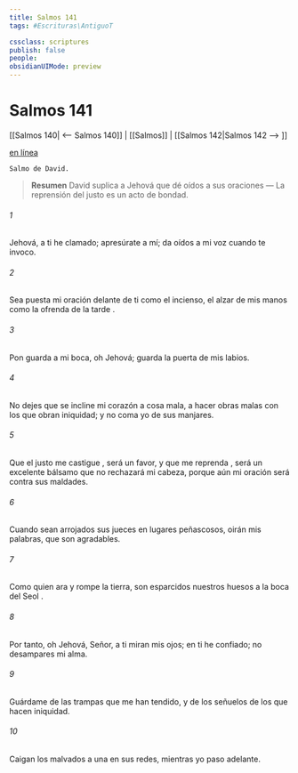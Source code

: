 ```yaml
---
title: Salmos 141
tags: #Escrituras\AntiguoT

cssclass: scriptures
publish: false
people:
obsidianUIMode: preview
---
```


# Salmos 141
[[Salmos 140| <-- Salmos 140]] | [[Salmos]] | [[Salmos 142|Salmos 142 --> ]]

[en línea](https://churchofjesuschrist.org/study/scriptures/ot/ps/141?lang=spa)

```
Salmo de David.
```

> __Resumen__
David suplica a Jehová que dé oídos a sus oraciones — La reprensión del justo es un acto de bondad.

###### 1 
Jehová, a ti he clamado; apresúrate a mí;
da oídos a mi voz cuando te invoco.

###### 2 
Sea puesta mi oración delante de ti como el incienso,
el alzar de mis manos como la 
ofrenda de la tarde
.

###### 3 
Pon guarda a mi boca, oh Jehová;
guarda la puerta de mis labios.

###### 4 
No dejes que se incline mi corazón a cosa mala,
a hacer obras malas
con los que obran iniquidad;
y no coma yo de sus manjares.

###### 5 
Que
 el justo me 
castigue
, será un favor,
y que me 
reprenda
, será un excelente bálsamo
que
 no rechazará mi cabeza,
porque aún mi oración 
será contra
 sus maldades.

###### 6 
Cuando sean arrojados sus jueces en lugares peñascosos,
oirán
 mis palabras, que son agradables.

###### 7 
Como quien ara y rompe la tierra,
son esparcidos nuestros huesos a la boca del 
Seol
.

###### 8 
Por tanto, oh Jehová, Señor, a ti 
miran
 mis ojos;
en ti he confiado; no desampares mi alma.

###### 9 
Guárdame de las trampas que me han tendido,
y de los señuelos de los que hacen iniquidad.

###### 10 
Caigan los malvados a una en sus redes,
mientras yo paso adelante.

